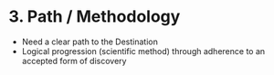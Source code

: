 # 3. Path / Methodology

* Need a clear path to the Destination
* Logical progression \(scientific method\) through adherence to an accepted form of discovery

